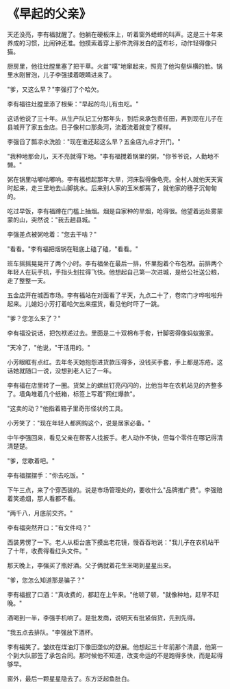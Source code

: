# 《早起的父亲》

天还没亮，李有福就醒了。他躺在硬板床上，听着窗外蟋蟀的叫声。这是三十年来养成的习惯，比闹钟还准。他摸索着穿上那件洗得发白的蓝布衫，动作轻得像只猫。

厨房里，他往灶膛里塞了把干草。火苗"噗"地窜起来，照亮了他沟壑纵横的脸。锅里水刚冒泡，儿子李强揉着眼睛进来了。

"爹，又这么早？"李强打了个哈欠。

李有福往灶膛里添了根柴："早起的鸟儿有虫吃。"

这话他说了三十年。从生产队记工分那年头，到后来承包责任田，再到现在儿子在县城开了家五金店。日子像村口那条河，流着流着就变了模样。

李强舀了瓢凉水洗脸："现在谁还起这么早？五金店九点才开门。"

"我种地那会儿，天不亮就得下地。"李有福搅着锅里的粥，"你爷爷说，人勤地不懒。"

粥在锅里咕嘟咕嘟响。李有福想起那年大旱，河床裂得像龟壳。全村人就他天天寅时起来，走三里地去山脚挑水。后来别人家的玉米都蔫了，就他家的穗子沉甸甸的。

吃过早饭，李有福蹲在门槛上抽烟。烟是自家种的旱烟，呛得很。他望着远处雾蒙蒙的山，突然说："我去趟县城。"

李强差点被粥呛着："您去干啥？"

"看看。"李有福把烟锅在鞋底上磕了磕，"看看。"

班车摇摇晃晃开了两个小时。李有福坐在最后一排，怀里抱着个布包袱。前排两个年轻人在玩手机，手指头划拉得飞快。他想起自己第一次进城，是给公社送公粮，走了整整一天。

五金店开在城西市场。李有福站在对面看了半天，九点二十了，卷帘门才哗啦啦升起来。儿媳妇小芳打着哈欠出来摆货，看见他时吓了一跳。

"爹？您怎么来了？"

李有福没说话，把包袱递过去。里面是二十双棉布手套，针脚密得像蚂蚁搬家。

"天冷了，"他说，"干活用的。"

小芳眼眶有点红。去年冬天她抱怨进货款压得多，没钱买手套，手上都是冻疮。这话她就随口一说，没想到老人记了一年。

李有福在店里转了一圈。货架上的螺丝钉亮闪闪的，比他当年在农机站见的齐整多了。墙角堆着几个纸箱，标签上写着"网红爆款"。

"这卖的动？"他指着箱子里奇形怪状的工具。

小芳笑了："现在年轻人都网购这个，说是居家必备。"

中午李强回来，看见父亲在帮客人找扳手。老人动作不快，但每个零件在哪记得清清楚楚。

"爹，您歇着吧。"

李有福摆摆手："你去吃饭。"

下午三点，来了个穿西装的。说是市场管理处的，要收什么"品牌推广费"。李强赔着笑递烟，那人看都不看。

"两千八，月底前交齐。"

李有福突然开口："有文件吗？"

西装男愣了一下。老人从柜台底下摸出老花镜，慢吞吞地说："我儿子在农机站干了十年，收费得看红头文件。"

那天晚上，李强买了瓶好酒。父子俩就着花生米喝到星星出来。

"爹，您怎么知道那是骗子？"

李有福抿了口酒："真收费的，都赶在上午来。"他顿了顿，"就像种地，赶早不赶晚。"

酒喝到一半，李强手机响了。是批发商，说明天有批紧俏货，先到先得。

"我五点去排队。"李强放下酒杯。

李有福笑了。皱纹在煤油灯下像田垄似的舒展。他想起三十年前那个清晨，他第一个到大队部签了承包合同。那时候他不知道，改变命运的不是跑得多快，而是起得够早。

窗外，最后一颗星星隐去了。东方泛起鱼肚白。